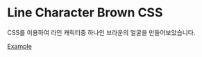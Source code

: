# Line Character Brown CSS

CSS를 이용하여 라인 캐릭터중 하나인 브라운의 얼굴을 만들어보았습니다.

[Example](http://codepen.io/auseyoo/pen/GNVOBL)
